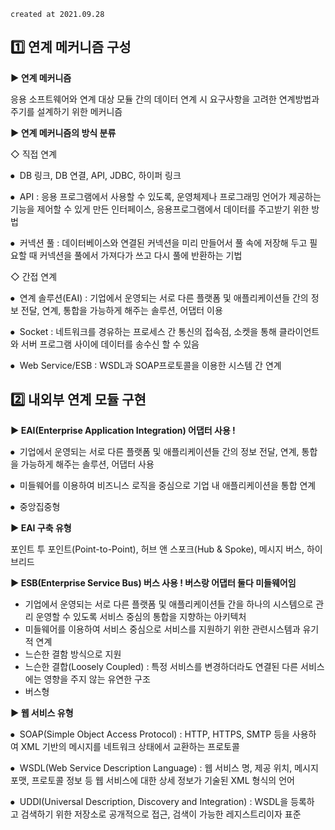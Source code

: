 `created at 2021.09.28`

## 1️⃣ 연계 메커니즘 구성

</aside>

**▶ 연계 메커니즘**

응용 소프트웨어와 연계 대상 모듈 간의 데이터 연계 시 요구사항을 고려한 연계방법과 주기를 설계하기 위한 메커니즘

**▶ 연계 메커니즘의 방식 분류**

◇ 직접 연계

⦁  DB 링크, DB 연결, API, JDBC, 하이퍼 링크

⦁  API : 응용 프로그램에서 사용할 수 있도록, 운영체제나 프로그래밍 언어가 제공하는 기능을 제어할 수 있게 만든 인터페이스, 응용프로그램에서 데이터를 주고받기 위한 방법

⦁  커넥션 풀 : 데이터베이스와 연결된 커넥션을 미리 만들어서 풀 속에 저장해 두고 필요할 때 커넥션을 풀에서 가져다가 쓰고 다시 풀에 반환하는 기법

◇ 간접 연계

⦁  연계 솔루션(EAI) : 기업에서 운영되는 서로 다른 플랫폼 및 애플리케이션들 간의 정보 전달, 연계, 통합을 가능하게 해주는 솔루션, 어댑터 이용

⦁  Socket : 네트워크를 경유하는 프로세스 간 통신의 접속점, 소켓을 통해 클라이언트와 서버 프로그램 사이에 데이터를 송수신 할 수 있음

⦁  Web Service/ESB : WSDL과 SOAP프로토콜을 이용한 시스템 간 연계

## 2️⃣ 내외부 연계 모듈 구현

</aside>

**▶ EAI(Enterprise Application Integration) 어댑터 사용 !**

⦁  기업에서 운영되는 서로 다른 플랫폼 및 애플리케이션들 간의 정보 전달, 연계, 통합을 가능하게 해주는 솔루션, 어댑터 사용

⦁  미들웨어를 이용하여 비즈니스 로직을 중심으로 기업 내 애플리케이션을 통합 연계

⦁  중앙집중형

**▶ EAI 구축 유형**

포인트 투 포인트(Point-to-Point), 허브 앤 스포크(Hub & Spoke), 메시지 버스, 하이브리드

**▶ ESB(Enterprise Service Bus) 버스 사용 ! 버스랑 어댑터 둘다 미들웨어임**

- 기업에서 운영되는 서로 다른 플랫폼 및 애플리케이션들 간을 하나의 시스템으로 관리 운영할 수 있도록 서비스 중심의 통합을 지향하는 아키텍처
- 미들웨어를 이용하여 서비스 중심으로 서비스를 지원하기 위한 관련시스템과 유기적 연계
- 느슨한 결함 방식으로 지원
- 느슨한 결합(Loosely Coupled) : 특정 서비스를 변경하더라도 연결된 다른 서비스에는 영향을 주지 않는 유연한 구조
- 버스형

**▶ 웹 서비스 유형**

⦁  SOAP(Simple Object Access Protocol) : HTTP, HTTPS, SMTP 등을 사용하여 XML 기반의 메시지를 네트워크 상태에서 교환하는 프로토콜

⦁  WSDL(Web Service Description Language) : 웹 서비스 명, 제공 위치, 메시지 포맷, 프로토콜 정보 등 웹 서비스에 대한 상세 정보가 기술된 XML 형식의 언어

⦁  UDDI(Universal Description, Discovery and Integration) : WSDL을 등록하고 검색하기 위한 저장소로 공개적으로 접근, 검색이 가능한 레지스트리이자 표준
